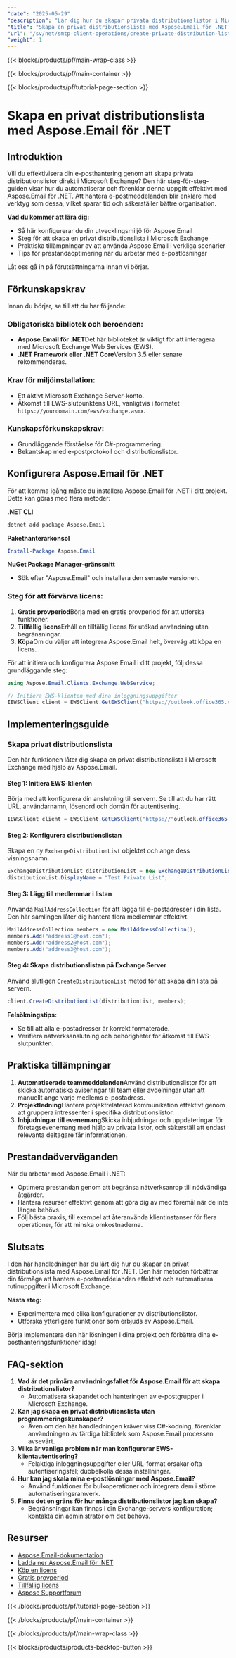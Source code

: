 ```yaml
---
"date": "2025-05-29"
"description": "Lär dig hur du skapar privata distributionslistor i Microsoft Exchange med Aspose.Email för .NET. Effektivisera din e-posthantering med den här omfattande handledningen."
"title": "Skapa en privat distributionslista med Aspose.Email för .NET – en steg-för-steg-guide"
"url": "/sv/net/smtp-client-operations/create-private-distribution-list-aspose-email-net/"
"weight": 1
---
```


{{< blocks/products/pf/main-wrap-class >}}

{{< blocks/products/pf/main-container >}}

{{< blocks/products/pf/tutorial-page-section >}}
# Skapa en privat distributionslista med Aspose.Email för .NET

## Introduktion
Vill du effektivisera din e-posthantering genom att skapa privata distributionslistor direkt i Microsoft Exchange? Den här steg-för-steg-guiden visar hur du automatiserar och förenklar denna uppgift effektivt med Aspose.Email för .NET. Att hantera e-postmeddelanden blir enklare med verktyg som dessa, vilket sparar tid och säkerställer bättre organisation.

**Vad du kommer att lära dig:**
- Så här konfigurerar du din utvecklingsmiljö för Aspose.Email
- Steg för att skapa en privat distributionslista i Microsoft Exchange
- Praktiska tillämpningar av att använda Aspose.Email i verkliga scenarier
- Tips för prestandaoptimering när du arbetar med e-postlösningar

Låt oss gå in på förutsättningarna innan vi börjar.

## Förkunskapskrav
Innan du börjar, se till att du har följande:

### Obligatoriska bibliotek och beroenden:
- **Aspose.Email för .NET**Det här biblioteket är viktigt för att interagera med Microsoft Exchange Web Services (EWS).
- **.NET Framework eller .NET Core**Version 3.5 eller senare rekommenderas.

### Krav för miljöinstallation:
- Ett aktivt Microsoft Exchange Server-konto.
- Åtkomst till EWS-slutpunktens URL, vanligtvis i formatet `https://yourdomain.com/ews/exchange.asmx`.

### Kunskapsförkunskapskrav:
- Grundläggande förståelse för C#-programmering.
- Bekantskap med e-postprotokoll och distributionslistor.

## Konfigurera Aspose.Email för .NET
För att komma igång måste du installera Aspose.Email för .NET i ditt projekt. Detta kan göras med flera metoder:

**.NET CLI**
```bash
dotnet add package Aspose.Email
```

**Pakethanterarkonsol**
```powershell
Install-Package Aspose.Email
```

**NuGet Package Manager-gränssnitt**
- Sök efter "Aspose.Email" och installera den senaste versionen.

### Steg för att förvärva licens:
1. **Gratis provperiod**Börja med en gratis provperiod för att utforska funktioner.
2. **Tillfällig licens**Erhåll en tillfällig licens för utökad användning utan begränsningar.
3. **Köpa**Om du väljer att integrera Aspose.Email helt, överväg att köpa en licens.

För att initiera och konfigurera Aspose.Email i ditt projekt, följ dessa grundläggande steg:

```csharp
using Aspose.Email.Clients.Exchange.WebService;

// Initiera EWS-klienten med dina inloggningsuppgifter
IEWSClient client = EWSClient.GetEWSClient("https://outlook.office365.com/ews/exchange.asmx", "dittAnvändarnamn", "dittLösenord", "dinDomän");
```

## Implementeringsguide

### Skapa privat distributionslista
Den här funktionen låter dig skapa en privat distributionslista i Microsoft Exchange med hjälp av Aspose.Email.

#### Steg 1: Initiera EWS-klienten
Börja med att konfigurera din anslutning till servern. Se till att du har rätt URL, användarnamn, lösenord och domän för autentisering.

```csharp
IEWSClient client = EWSClient.GetEWSClient("https://"outlook.office365.com/ews/exchange.asmx", "testanvändare", "lösenord", "domän");
```

#### Steg 2: Konfigurera distributionslistan
Skapa en ny `ExchangeDistributionList` objektet och ange dess visningsnamn.

```csharp
ExchangeDistributionList distributionList = new ExchangeDistributionList();
distributionList.DisplayName = "Test Private List";
```

#### Steg 3: Lägg till medlemmar i listan
Använda `MailAddressCollection` för att lägga till e-postadresser i din lista. Den här samlingen låter dig hantera flera medlemmar effektivt.

```csharp
MailAddressCollection members = new MailAddressCollection();
members.Add("address1@host.com");
members.Add("address2@host.com");
members.Add("address3@host.com");
```

#### Steg 4: Skapa distributionslistan på Exchange Server
Använd slutligen `CreateDistributionList` metod för att skapa din lista på servern.

```csharp
client.CreateDistributionList(distributionList, members);
```

**Felsökningstips:**
- Se till att alla e-postadresser är korrekt formaterade.
- Verifiera nätverksanslutning och behörigheter för åtkomst till EWS-slutpunkten.

## Praktiska tillämpningar
1. **Automatiserade teammeddelanden**Använd distributionslistor för att skicka automatiska aviseringar till team eller avdelningar utan att manuellt ange varje medlems e-postadress.
2. **Projektledning**Hantera projektrelaterad kommunikation effektivt genom att gruppera intressenter i specifika distributionslistor.
3. **Inbjudningar till evenemang**Skicka inbjudningar och uppdateringar för företagsevenemang med hjälp av privata listor, och säkerställ att endast relevanta deltagare får informationen.

## Prestandaöverväganden
När du arbetar med Aspose.Email i .NET:
- Optimera prestandan genom att begränsa nätverksanrop till nödvändiga åtgärder.
- Hantera resurser effektivt genom att göra dig av med föremål när de inte längre behövs.
- Följ bästa praxis, till exempel att återanvända klientinstanser för flera operationer, för att minska omkostnaderna.

## Slutsats
I den här handledningen har du lärt dig hur du skapar en privat distributionslista med Aspose.Email för .NET. Den här metoden förbättrar din förmåga att hantera e-postmeddelanden effektivt och automatisera rutinuppgifter i Microsoft Exchange. 

**Nästa steg:**
- Experimentera med olika konfigurationer av distributionslistor.
- Utforska ytterligare funktioner som erbjuds av Aspose.Email.

Börja implementera den här lösningen i dina projekt och förbättra dina e-posthanteringsfunktioner idag!

## FAQ-sektion
1. **Vad är det primära användningsfallet för Aspose.Email för att skapa distributionslistor?**
   - Automatisera skapandet och hanteringen av e-postgrupper i Microsoft Exchange.
2. **Kan jag skapa en privat distributionslista utan programmeringskunskaper?**
   - Även om den här handledningen kräver viss C#-kodning, förenklar användningen av färdiga bibliotek som Aspose.Email processen avsevärt.
3. **Vilka är vanliga problem när man konfigurerar EWS-klientautentisering?**
   - Felaktiga inloggningsuppgifter eller URL-format orsakar ofta autentiseringsfel; dubbelkolla dessa inställningar.
4. **Hur kan jag skala mina e-postlösningar med Aspose.Email?**
   - Använd funktioner för bulkoperationer och integrera dem i större automatiseringsramverk.
5. **Finns det en gräns för hur många distributionslistor jag kan skapa?**
   - Begränsningar kan finnas i din Exchange-servers konfiguration; kontakta din administratör om det behövs.

## Resurser
- [Aspose.Email-dokumentation](https://reference.aspose.com/email/net/)
- [Ladda ner Aspose.Email för .NET](https://releases.aspose.com/email/net/)
- [Köp en licens](https://purchase.aspose.com/buy)
- [Gratis provperiod](https://releases.aspose.com/email/net/)
- [Tillfällig licens](https://purchase.aspose.com/temporary-license/)
- [Aspose Supportforum](https://forum.aspose.com/c/email/10)

{{< /blocks/products/pf/tutorial-page-section >}}

{{< /blocks/products/pf/main-container >}}

{{< /blocks/products/pf/main-wrap-class >}}

{{< blocks/products/products-backtop-button >}}
